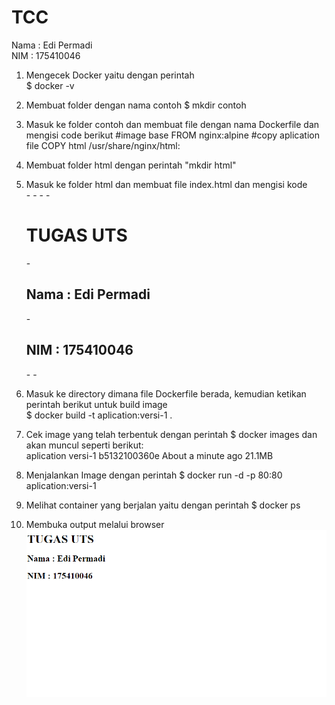 
# TCC
Nama : Edi Permadi  
NIM  : 175410046 



1. Mengecek Docker yaitu dengan perintah  
	$ docker -v

2. Membuat folder dengan nama contoh 
    	$ mkdir contoh

3. Masuk ke folder contoh  dan membuat file dengan nama Dockerfile dan mengisi code berikut 
	#image base
	FROM nginx:alpine
	#copy aplication file
	COPY html /usr/share/nginx/html:

4. Membuat folder html dengan perintah "mkdir html"   
5. Masuk ke folder html dan membuat file index.html dan mengisi kode  
	-<!DOCTYPE html>
	-<html>
	-<body>
	-<h1>TUGAS UTS</h1>
	-<h2>Nama : Edi Permadi</h2>
	-<h2>NIM  : 175410046</h2>
	-</body>
	-</html>
6. Masuk ke directory dimana file Dockerfile berada, kemudian ketikan perintah berikut untuk build image  
	$ docker build -t aplication:versi-1 .

7. Cek image yang telah terbentuk dengan perintah $ docker images dan akan muncul seperti berikut:  
	aplication          versi-1             b5132100360e        About a minute ago   21.1MB

8. Menjalankan Image dengan perintah
	$ docker run -d -p 80:80 aplication:versi-1

9. Melihat container yang berjalan yaitu dengan perintah
	$ docker ps

10. Membuka output melalui browser
	 ![alt text](1.PNG)
